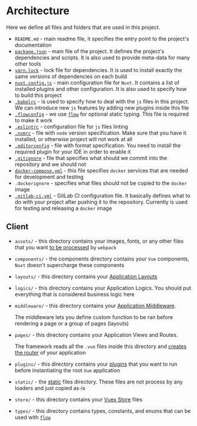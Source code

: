 # Architecture

Here we define all files and folders that are used in this project.

* `README.md` - main readme file, it specifies the entry point to the project's documentation
* [`package.json`](https://docs.npmjs.com/files/package.json) - main file of the project. It defines the project's dependencies and scripts. It is also used to provide meta-data for many other tools
* [`yarn.lock`](https://yarnpkg.com/lang/en/docs/yarn-lock/) - lock file for dependencies. It is used to install exactly the same versions of dependencies on each build
* [`nuxt.config.js`](https://nuxtjs.org/guide/configuration/) - main configuration file for `Nuxt`. It contains a list of installed plugins and other configuration. It is also used to specify how to build this project
* [`.babelrc`](https://babeljs.io/docs/usage/babelrc/) - is used to specify how to deal with the `js` files in this project. We can introduce new `js` features by adding new plugins inside this file
* [`.flowconfig`](https://flow.org/en/docs/config/) - we use [`flow`](https://flow.org) for optional static typing. This file is required to make it work
* [`.eslintrc`](https://eslint.org/docs/user-guide/configuring) - configuration file for `js` files linting
* [`.nvmrc`](https://github.com/creationix/nvm) - file with `node` version specification. Make sure that you have it installed, or otherwise project will not work at all
* [`.editorconfig`](http://editorconfig.org/) - file with format specification. You need to install the required plugin for your IDE in order to enable it
* [`.gitignore`](https://git-scm.com/docs/gitignore) - file that specifies what should we commit into the repository and we should not
* [`docker-compose.yml`](https://docs.docker.com/compose/compose-file/) - this file specifies `docker` services that are needed for development and testing
* `.dockerignore` - specifies what files should not be copied to the `docker` image
* [`.gitlab-ci.yml`](https://docs.gitlab.com/ee/ci/yaml/) - GitLab CI configuration file. It basically defines what to do with your project after pushing it to the repository. Currently is used for testing and releasing a `docker` image

## Client

* `assets/` - this directory contains your images, fonts, or any other files that you want [to be processed](https://nuxtjs.org/guide/assets#webpacked) by `webpack`
* `components/` - the components directory contains your `Vue` components, `Nuxt` doesn't supercharge these components
* `layouts/` - this directory contains your [Application Layouts](https://nuxtjs.org/guide/views#layouts)
* `logics/` - this directory contains your Application Logics. You should put everything that is considered business logic here
* `middleware/` - this directory contains your [Application Middleware](https://nuxtjs.org/guide/routing#middleware).

  The middleware lets you define custom function to be ran before rendering a page or a group of pages \(layouts\)

* `pages/` - this directory contains your Application Views and Routes.

  The framework reads all the `.vue` files inside this directory and [creates the router](https://nuxtjs.org/guide/routing) of your application

* `plugins/` - this directory contains your [plugins](https://ru.nuxtjs.org/examples/plugins/) that you want to run before instantiating the root `Vue` application
* `static/` - the [static](https://nuxtjs.org/guide/assets/#static) files directory. These files are not process by any loaders and just copied as-is
* `store/` - this directory contains your [Vuex Store](https://nuxtjs.org/guide/vuex-store) files
* `types/` - this directory contains types, constants, and enums that can be used with [`flow`](https://flow.org)

